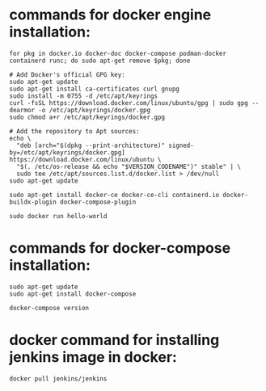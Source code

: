 # commands for docker engine installation:

```
for pkg in docker.io docker-doc docker-compose podman-docker containerd runc; do sudo apt-get remove $pkg; done
```

```
# Add Docker's official GPG key:
sudo apt-get update
sudo apt-get install ca-certificates curl gnupg
sudo install -m 0755 -d /etc/apt/keyrings
curl -fsSL https://download.docker.com/linux/ubuntu/gpg | sudo gpg --dearmor -o /etc/apt/keyrings/docker.gpg
sudo chmod a+r /etc/apt/keyrings/docker.gpg

# Add the repository to Apt sources:
echo \
  "deb [arch="$(dpkg --print-architecture)" signed-by=/etc/apt/keyrings/docker.gpg] https://download.docker.com/linux/ubuntu \
  "$(. /etc/os-release && echo "$VERSION_CODENAME")" stable" | \
  sudo tee /etc/apt/sources.list.d/docker.list > /dev/null
sudo apt-get update
```
```
sudo apt-get install docker-ce docker-ce-cli containerd.io docker-buildx-plugin docker-compose-plugin
```

```
sudo docker run hello-world
```

# commands for docker-compose installation:

```
sudo apt-get update
sudo apt-get install docker-compose

```

```
docker-compose version
```
# docker command for installing jenkins image in docker:

```
docker pull jenkins/jenkins
```


